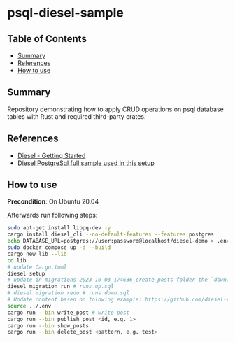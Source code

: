 # psql-diesel-sample

## Table of Contents

+ [Summary](#summary)
+ [References](#references)
+ [How to use](#how-to-use)

## Summary

Repository demonstrating how to apply CRUD operations on psql database tables with Rust and required third-party crates.

## References

- [Diesel - Getting Started](https://diesel.rs/guides/getting-started)
- [Diesel PostgreSql full sample used in this setup](https://github.com/diesel-rs/diesel/tree/2.1.x/examples/postgres/getting_started_step_3/src)

## How to use

**Precondition**: On Ubuntu 20.04 

Afterwards run following steps:

```bash
sudo apt-get install libpq-dev -y
cargo install diesel_cli --no-default-features --features postgres
echo DATABASE_URL=postgres://user:password@localhost/diesel-demo > .env
sudo docker compose up -d --build
cargo new lib --lib
cd lib
# update Cargo.toml 
diesel setup
# update in migrations 2023-10-03-174636_create_posts folder the `down.sql` and `up.sql` (See: https://diesel.rs/guides/getting-started)
diesel migration run # runs up.sql
# diesel migration redo # runs down.sql
# Update content based on folowing example: https://github.com/diesel-rs/diesel/tree/2.1.x/examples/postgres/getting_started_step_3/src
source ../.env
cargo run --bin write_post # write post
cargo run --bin publish_post <id, e.g. 1> 
cargo run --bin show_posts
cargo run --bin delete_post <pattern, e.g. test> 
```